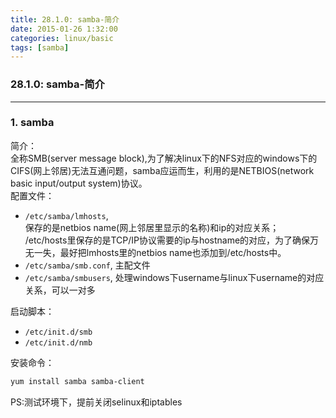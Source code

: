 ```yaml
---
title: 28.1.0: samba-简介
date: 2015-01-26 1:32:00
categories: linux/basic
tags: [samba]
---
```

### 28.1.0: samba-简介

---

### 1. samba
简介：  
全称SMB(server message block),为了解决linux下的NFS对应的windows下的CIFS(网上邻居)无法互通问题，samba应运而生，利用的是NETBIOS(network basic input/output system)协议。  
配置文件：  
- `/etc/samba/lmhosts`,    
保存的是netbios name(网上邻居里显示的名称)和ip的对应关系；  
/etc/hosts里保存的是TCP/IP协议需要的ip与hostname的对应，为了确保万无一失，最好把lmhosts里的netbios name也添加到/etc/hosts中。
- `/etc/samba/smb.conf`, 主配文件
- `/etc/samba/smbusers`, 处理windows下username与linux下username的对应关系，可以一对多

启动脚本：  
- `/etc/init.d/smb`
- `/etc/init.d/nmb`

安装命令：
``` bash
yum install samba samba-client
```

PS:测试环境下，提前关闭selinux和iptables
